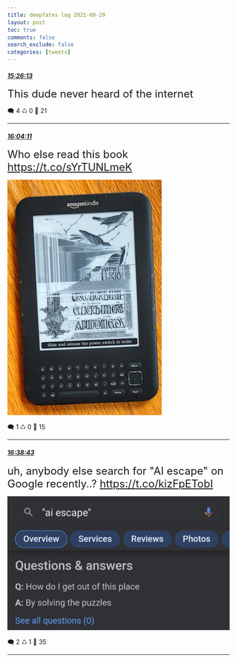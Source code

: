 ```yaml
---
title: deepfates log 2021-09-29
layout: post
toc: true
comments: false
search_exclude: false
categories: [tweets]
---
```



#### <a href = "https://twitter.com/deepfates/status/1443326271165927424">*15:26:13*</a>

<font size="5">This dude never heard of the internet</font>



🗨️ 4 ♺ 0 🤍  21   

---
    
#### <a href = "https://twitter.com/deepfates/status/1443335825597493255">*16:04:11*</a>

<font size="5">Who else read this book  https://t.co/sYrTUNLmeK</font>

![image from twitter](/images/from_twitter/FAfCSMqXMAMHxTT.jpg)


🗨️ 1 ♺ 0 🤍  15   

---
    
#### <a href = "https://twitter.com/deepfates/status/1443344515952173061">*16:38:43*</a>

<font size="5">uh, anybody else search for "AI escape" on Google recently..?  https://t.co/kizFpETobI</font>

![image from twitter](/images/from_twitter/FAfKMC2WYAQVmrD.jpg)


🗨️ 2 ♺ 1 🤍  35   

---
    
            

